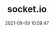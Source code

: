 ---
pageComponent: 

  name: Catalogue
  
  data: 
    key: 04.socket.io
    
    imgUrl: /img/socketio.png
    
    description: 即时通讯
    
title: socket.io

date: 2021-09-09 10:59:47

permalink: /socket.io

sidebar: false

article: false

comment: false

editLink: false
---